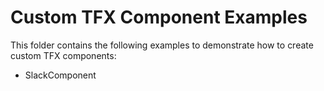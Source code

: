 # Custom TFX Component Examples

This folder contains the following examples to demonstrate how to create custom
TFX components:

* SlackComponent
